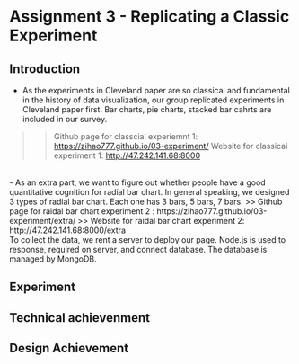 Assignment 3 - Replicating a Classic Experiment  
===
Introduction
---
- As the experiments in Cleveland paper are so classical and fundamental in the history of data visualization, our group replicated experiments in Cleveland paper first. Bar charts, pie charts, stacked bar cahrts are included in our survey.
>> Github page for classcial experiemnt 1: https://zihao777.github.io/03-experiment/
>> Website for classical experiment 1: http://47.242.141.68:8000
 <br>
- As an extra part, we want to figure out whether people have a good quantitative cognition for radial bar chart. In general speaking, we designed 3 types of radial bar chart. Each one has 3 bars, 5 bars, 7 bars. 
>> Github page for raidal bar chart experiment 2 : https://zihao777.github.io/03-experiment/extra/
>> Website for raidal bar chart experiment 2:  http://47.242.141.68:8000/extra
<br>
To collect the data, we rent a server to deploy our page. Node.js is used to response, required on server, and connect database. The database is managed by MongoDB.

Experiment
---


## Technical achievenment

## Design Achievement







